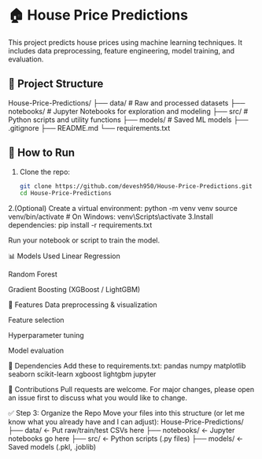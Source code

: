 # 🏠 House Price Predictions

This project predicts house prices using machine learning techniques. It includes data preprocessing, feature engineering, model training, and evaluation.

## 📁 Project Structure

House-Price-Predictions/ ├── data/ # Raw and processed datasets ├── notebooks/ # Jupyter Notebooks for exploration and modeling ├── src/ # Python scripts and utility functions ├── models/ # Saved ML models ├── .gitignore ├── README.md └── requirements.txt



## 🚀 How to Run

1. Clone the repo:
   ```bash
   git clone https://github.com/devesh950/House-Price-Predictions.git
   cd House-Price-Predictions

2.(Optional) Create a virtual environment:
python -m venv venv
source venv/bin/activate  # On Windows: venv\Scripts\activate
3.Install dependencies:
pip install -r requirements.txt

Run your notebook or script to train the model.

📊 Models Used
Linear Regression

Random Forest

Gradient Boosting (XGBoost / LightGBM)

🧠 Features
Data preprocessing & visualization

Feature selection

Hyperparameter tuning

Model evaluation

📎 Dependencies
Add these to requirements.txt:
pandas
numpy
matplotlib
seaborn
scikit-learn
xgboost
lightgbm
jupyter

🙌 Contributions
Pull requests are welcome. For major changes, please open an issue first to discuss what you would like to change.

✅ Step 3: Organize the Repo
Move your files into this structure (or let me know what you already have and I can adjust):
House-Price-Predictions/
├── data/                 ← Put raw/train/test CSVs here
├── notebooks/            ← Jupyter notebooks go here
├── src/                  ← Python scripts (.py files)
├── models/               ← Saved models (.pkl, .joblib)

